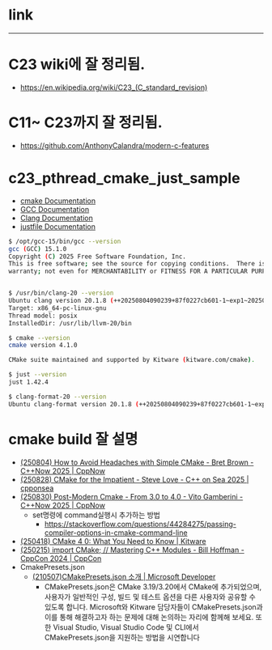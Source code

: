 # link


<hr />

# C23 wiki에 잘 정리됨.
- https://en.wikipedia.org/wiki/C23_(C_standard_revision)

# C11~ C23까지 잘 정리됨.
- https://github.com/AnthonyCalandra/modern-c-features

# c23_pthread_cmake_just_sample

- [cmake Documentation](https://cmake.org/cmake/help/latest/index.html)
- [GCC Documentation](https://gcc.gnu.org/onlinedocs/)
- [Clang Documentation](https://clang.llvm.org/docs/index.html)
- [justfile Documentation](https://just.systems/man/en/)

```bash
$ /opt/gcc-15/bin/gcc --version
gcc (GCC) 15.1.0
Copyright (C) 2025 Free Software Foundation, Inc.
This is free software; see the source for copying conditions.  There is NO
warranty; not even for MERCHANTABILITY or FITNESS FOR A PARTICULAR PURPOSE.


$ /usr/bin/clang-20 --version
Ubuntu clang version 20.1.8 (++20250804090239+87f0227cb601-1~exp1~20250804210352.139)
Target: x86_64-pc-linux-gnu
Thread model: posix
InstalledDir: /usr/lib/llvm-20/bin

$ cmake --version
cmake version 4.1.0

CMake suite maintained and supported by Kitware (kitware.com/cmake).

$ just --version
just 1.42.4

$ clang-format-20 --version
Ubuntu clang-format version 20.1.8 (++20250804090239+87f0227cb601-1~exp1~20250804210352.139)
```

# cmake build 잘 설명
- [(250804) How to Avoid Headaches with Simple CMake - Bret Brown - C++Now 2025 | CppNow](https://youtu.be/xNHKTdnn4fY?si=AKuMXfdIrpggll_P)
- [(250828) CMake for the Impatient - Steve Love - C++ on Sea 2025 | cpponsea](https://youtu.be/t6iV5_plo20?si=hbBFRwxSQKOVlWET)
- [(250830) Post-Modern Cmake - From 3.0 to 4.0 - Vito Gamberini - C++Now 2025 | CppNow](https://youtu.be/K5Kg8TOTKjU?si=hbfYk_m2JjlpmXKg)
  - set명령에 command실행시 추가하는 방법
    - https://stackoverflow.com/questions/44284275/passing-compiler-options-in-cmake-command-line
- [(250418) CMake 4 0: What You Need to Know | Kitware](https://youtu.be/TESpxsilA1k?si=LOCfjoLCeNLeOf3l)
- [(250215) import CMake; // Mastering C++ Modules - Bill Hoffman - CppCon 2024 | CppCon](https://youtu.be/7WK42YSfE9s?si=mmlQQDcx1F5Jb1fZ)
- CmakePresets.json
  - [(210507)CMakePresets.json 소개 | Microsoft Developer](https://youtu.be/NFbnm1t6Mc4?si=fEynkOaO6XlI1-EF)
    - CMakePresets.json은 CMake 3.19/3.20에서 CMake에 추가되었으며, 사용자가 일반적인 구성, 빌드 및 테스트 옵션을 다른 사용자와 공유할 수 있도록 합니다. Microsoft와 Kitware 담당자들이 CMakePresets.json과 이를 통해 해결하고자 하는 문제에 대해 논의하는 자리에 함께해 보세요. 또한 Visual Studio, Visual Studio Code 및 CLI에서 CMakePresets.json을 지원하는 방법을 시연합니다 


